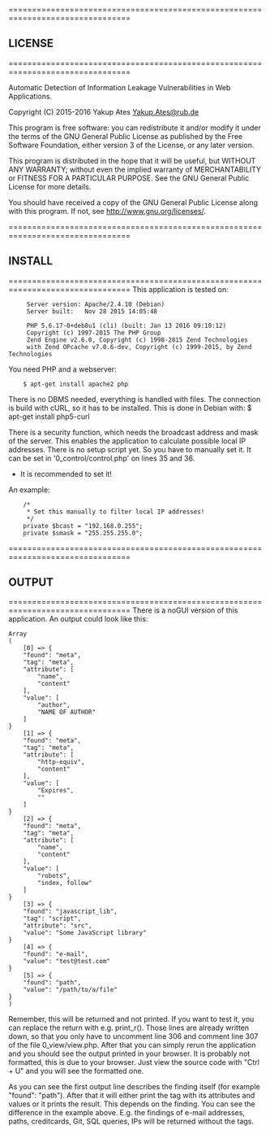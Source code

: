 
================================================================================
##				   LICENSE
================================================================================

   Automatic Detection of Information Leakage Vulnerabilities in
   Web Applications.
   
   Copyright (C) 2015-2016 Yakup Ates <Yakup.Ates@rub.de>

   This program is free software: you can redistribute it and/or modify
   it under the terms of the GNU General Public License as published by
   the Free Software Foundation, either version 3 of the License, or
   any later version.

   This program is distributed in the hope that it will be useful,
   but WITHOUT ANY WARRANTY; without even the implied warranty of
   MERCHANTABILITY or FITNESS FOR A PARTICULAR PURPOSE.  See the
   GNU General Public License for more details.

   You should have received a copy of the GNU General Public License
   along with this program.  If not, see <http://www.gnu.org/licenses/>.


================================================================================
##				   INSTALL				
================================================================================
This application is tested on:
```
     Server version: Apache/2.4.10 (Debian)
     Server built:   Nov 28 2015 14:05:48

     PHP 5.6.17-0+deb8u1 (cli) (built: Jan 13 2016 09:10:12) 
     Copyright (c) 1997-2015 The PHP Group
     Zend Engine v2.6.0, Copyright (c) 1998-2015 Zend Technologies
     with Zend OPcache v7.0.6-dev, Copyright (c) 1999-2015, by Zend Technologies
```
You need PHP and a webserver:
```
    $ apt-get install apache2 php
```
There is no DBMS needed, everything is handled with files.
The connection is build with cURL, so it has to be installed. This is done in
Debian with:
       $ apt-get install php5-curl

There is a security function, which needs the broadcast address and mask of the
server. This enables the application to calculate possible local IP
addresses. There is no setup script yet. So you have to manually set it. It can
be set in '0_control/control.php' on lines 35 and 36.
   - It is recommended to set it!
   
An example:
```
    /*
     * Set this manually to filter local IP addresses!
     */
    private $bcast = "192.168.0.255"; 
    private $smask = "255.255.255.0";
```

================================================================================
##				   OUTPUT				
================================================================================
There is a noGUI version of this application. An output could look like this:
```
Array
(
    [0] => {
    "found": "meta",
    "tag": "meta",
    "attribute": [
        "name",
        "content"
    ],
    "value": [
        "author",
        "NAME OF AUTHOR"
    ]
}
    [1] => {
    "found": "meta",
    "tag": "meta",
    "attribute": [
        "http-equiv",
        "content"
    ],
    "value": [
        "Expires",
        ""
    ]
}
    [2] => {
    "found": "meta",
    "tag": "meta",
    "attribute": [
        "name",
        "content"
    ],
    "value": [
        "robots",
        "index, follow"
    ]
}
    [3] => {
    "found": "javascript_lib",
    "tag": "script",
    "attribute": "src",
    "value": "Some JavaScript library"
}
    [4] => {
    "found": "e-mail",
    "value": "test@test.com"
}
    [5] => {
    "found": "path",
    "value": "/path/to/a/file"
}
)
```
Remember, this will be returned and not printed. If you want to test it, you can
replace the return with e.g. print_r(). Those lines are already written down,
so that you only have to uncomment line 306 and comment line 307
of the file 0_view/view.php.
After that you can simply rerun the application and you should see the output
printed in your browser. It is probably not formatted, this is due to your
browser. Just view the source code with "Ctrl + U" and you will see the
formatted one.

As you can see the first output line describes the finding itself (for example
"found": "path"). After that it
will either print the tag with its attributes and values or it prints the
result. This depends on the finding. You can see the difference in the example
above. E.g. the findings of e-mail addresses, paths, creditcards, Git, SQL
queries, IPs will be returned without the tags.
